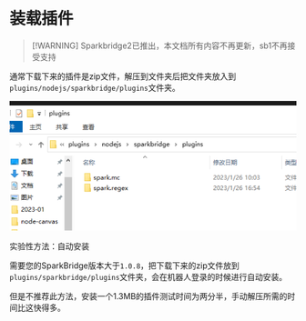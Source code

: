 # 装载插件

> [!WARNING] Sparkbridge2已推出，本文档所有内容不再更新，sb1不再接受支持

通常下载下来的插件是zip文件，解压到文件夹后把文件夹放入到`plugins/nodejs/sparkbridge/plugins`文件夹。

![](./plugin/dir.png)

实验性方法：自动安装

需要您的SparkBridge版本大于`1.0.8`，把下载下来的zip文件放到`plugins/sparkbridge/plugins`文件夹，会在机器人登录的时候进行自动安装。

但是不推荐此方法，安装一个1.3MB的插件测试时间为两分半，手动解压所需的时间比这快得多。